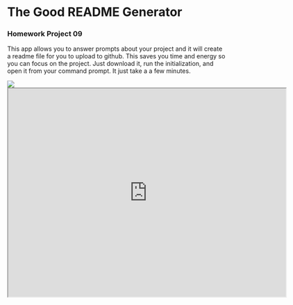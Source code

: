 # The Good README Generator

### Homework Project 09

This app allows you to answer prompts about your project and it will create a readme file for you to upload to github. This saves you time and energy so you can focus on the project. Just download it, run the initialization, and open it from your command prompt. It just take a a few minutes. 

<img src="https://github.com/motoroboto/apiweather/blob/main/assets/screenshot.gif">

<iframe src="https://drive.google.com/file/d/18IsceB1tnzbRkS_8tOimpIIQhqp6_E_K/preview" width="640" height="480"></iframe>